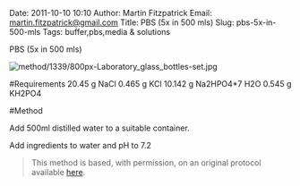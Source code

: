 Date: 2011-10-10 10:10
Author: Martin Fitzpatrick
Email: martin.fitzpatrick@gmail.com
Title: PBS (5x in 500 mls)
Slug: pbs-5x-in-500-mls
Tags: buffer,pbs,media &amp; solutions

PBS (5x in 500 mls)


![method/1339/800px-Laboratory_glass_bottles-set.jpg](/static/images/method/1339/800px-Laboratory_glass_bottles-set.jpg)




#Requirements
20.45 g NaCl
0.465 g KCl
10.142 g Na2HPO4*7 H2O
0.545 g KH2PO4

#Method

Add 500ml distilled water to a suitable container. 



Add ingredients to water and pH to 7.2







>This method is based, with permission, on an original protocol available [here](http://www.bio.unc.edu/faculty/salmon/lab/protocolscommonbuffers.html).

